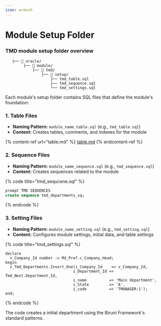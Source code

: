 ```yaml
---
icon: wrench
---
```


# Module Setup Folder

### TMD module setup folder overview

```
   ├── 📁 oracle/
        ├── 📁 module/
            ├── 📁 tmd/
                ├── 📁 setup/
                    ├── tmd_table.sql
                    ├── tmd_sequence.sql    
                    └── tmd_settings.sql 
```

Each module's setup folder contains SQL files that define the module's foundation:

### **1. Table Files**

* **Naming Pattern:** `module_name_table.sql` (e.g.,  `tmd_table.sql`)
* **Content:** Creates tables, comments, and indexes for the module

{% content-ref url="table.md" %}
[table.md](table.md)
{% endcontent-ref %}

### **2. Sequence Files**

* **Naming Pattern:** `module_name_sequence.sql` (e.g., `tmd_sequence.sql`)
* **Content:** Creates sequences related to the module

{% code title="tmd_sequcene.sql" %}
```sql
prompt TMD SEQUENCES
create sequence tmd_departments_sq;
```
{% endcode %}

### **3. Setting Files**

* **Naming Pattern:** `module_name_setting.sql` (e.g., `tmd_setting.sql`)
* **Content:** Configures module settings, initial data, and table settings

{% code title="tmd_settings.sql" %}
```
declare
  v_Company_Id number := Md_Pref.c_Company_Head;
begin
  z_Tmd_Departments.Insert_One(i_Company_Id    => v_Company_Id,
                              i_Department_Id => Tmd_Next.Department_Id,
                              i_name          => 'Main department',
                              i_State         => 'A',
                              i_code          => 'TMANAGER:1');
end;
```
{% endcode %}

The code creates a initial department using the Biruni Framework's standard patterns.
